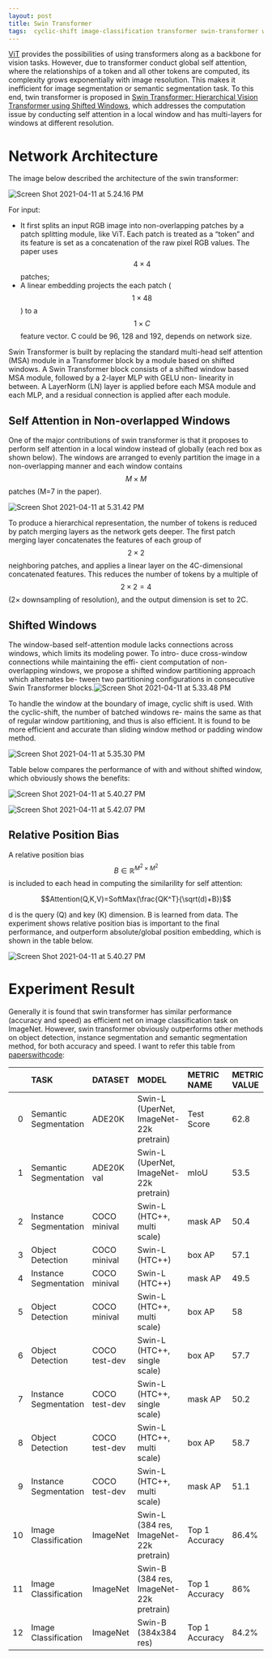 ```yaml
---
layout: post
title: Swin Transformer
tags:  cyclic-shift image-classification transformer swin-transformer window deep-learning object-detection self-attention semantic-segmentation instance-segmentation local shifted-window
---
```

[ViT](/vit/) provides the possibilities of using transformers along as a backbone for vision tasks. However, due to transformer conduct global self attention, where the relationships of a token and all other tokens are computed, its complexity grows exponentially with image resolution. This makes it inefficient for image segmentation or semantic segmentation task. To this end, twin transformer is proposed in  [Swin Transformer: Hierarchical Vision Transformer using Shifted Windows](https://arxiv.org/abs/2103.14030), which addresses the computation issue by conducting self attention in a local window and has multi-layers for windows at different resolution.

# Network Architecture

The image below described the architecture of the swin transformer:

![Screen Shot 2021-04-11 at 5.24.16 PM](https://raw.githubusercontent.com/zhangtemplar/zhangtemplar.github.io/master/uPic/2021_04_11_17_24_24_Screen%20Shot%202021-04-11%20at%205.24.16%20PM.png)

For input:

- It first splits an input RGB image into non-overlapping patches by a patch splitting module, like ViT. Each patch is treated as a “token” and its feature is set as a concatenation of the raw pixel RGB values. The paper uses $$4\times4$$ patches;
- A linear embedding projects the each patch ($$1\times48$$) to a $$1\times C$$ feature vector. C could be 96, 128 and 192, depends on network size.

Swin Transformer is built by replacing the standard multi-head self attention (MSA) module in a Transformer block by a module based on shifted windows. A Swin Transformer block consists of a shifted window based MSA module, followed by a 2-layer MLP with GELU non- linearity in between. A LayerNorm (LN) layer is applied before each MSA module and each MLP, and a residual connection is applied after each module.

## Self Attention in Non-overlapped Windows

One of the major contributions of swin transformer is that it proposes to perform self attention in a local window instead of globally (each red box as shown below). The windows are arranged to evenly partition the image in a non-overlapping manner and each window contains $$M\times M$$ patches (M=7 in the paper).

![Screen Shot 2021-04-11 at 5.31.42 PM](https://raw.githubusercontent.com/zhangtemplar/zhangtemplar.github.io/master/uPic/2021_04_11_17_31_44_Screen%20Shot%202021-04-11%20at%205.31.42%20PM.png)

To produce a hierarchical representation, the number of tokens is reduced by patch merging layers as the network gets deeper. The first patch merging layer concatenates the features of each group of $$2\times2$$ neighboring patches, and applies a linear layer on the 4C-dimensional concatenated features. This reduces the number of tokens by a multiple of $$2\times2=4$$ (2× downsampling of resolution), and the output dimension is set to 2C.

## Shifted Windows

The window-based self-attention module lacks connections across windows, which limits its modeling power. To intro- duce cross-window connections while maintaining the effi- cient computation of non-overlapping windows, we propose a shifted window partitioning approach which alternates be- tween two partitioning configurations in consecutive Swin Transformer blocks.![Screen Shot 2021-04-11 at 5.33.48 PM](https://raw.githubusercontent.com/zhangtemplar/zhangtemplar.github.io/master/uPic/2021_04_11_17_33_50_Screen%20Shot%202021-04-11%20at%205.33.48%20PM.png)

To handle the window at the boundary of image, cyclic shift is used. With the cyclic-shift, the number of batched windows re- mains the same as that of regular window partitioning, and thus is also efficient. It is found to be more efficient and accurate than sliding window method or padding window method.

![Screen Shot 2021-04-11 at 5.35.30 PM](https://raw.githubusercontent.com/zhangtemplar/zhangtemplar.github.io/master/uPic/2021_04_11_17_35_34_Screen%20Shot%202021-04-11%20at%205.35.30%20PM.png)

Table below compares the performance of with and without shifted window, which obviously shows the benefits:

![Screen Shot 2021-04-11 at 5.40.27 PM](https://raw.githubusercontent.com/zhangtemplar/zhangtemplar.github.io/master/uPic/2021_04_11_17_41_15_2021_04_11_17_40_32_Screen%20Shot%202021-04-11%20at%205.40.27%20PM.png)

![Screen Shot 2021-04-11 at 5.42.07 PM](https://raw.githubusercontent.com/zhangtemplar/zhangtemplar.github.io/master/uPic/2021_04_11_17_42_49_2021_04_11_17_42_09_Screen%20Shot%202021-04-11%20at%205.42.07%20PM.png)

## Relative Position Bias

A relative position bias $$B\in\mathbb{R}^{M^2\times M^2}$$ is included to each head in computing the similarility for self attention:

$$Attention(Q,K,V)=SoftMax(\frac{QK^T}{\sqrt(d)+B})$$

d is the query (Q) and key (K) dimension. B is learned from data. The experiment shows relative position bias is important to the final performance, and outperform absolute/global position embedding, which is shown in the table below.

![Screen Shot 2021-04-11 at 5.40.27 PM](https://raw.githubusercontent.com/zhangtemplar/zhangtemplar.github.io/master/uPic/2021_04_11_17_43_57_2021_04_11_17_41_15_2021_04_11_17_40_32_Screen%20Shot%202021-04-11%20at%205.40.27%20PM.png)

# Experiment Result

Generally it is found that swin transformer has similar performance (accuracy and speed) as efficient net on image classification task on ImageNet. However, swin transformer obviously outperforms other methods on object detection, instance segmentation and semantic segmentation method, for both accuracy and speed. I want to refer this table from [paperswithcode](https://paperswithcode.com/paper/swin-transformer-hierarchical-vision):

|      | TASK                  | DATASET       | MODEL                                   | METRIC NAME    | METRIC VALUE | GLOBAL RANK |
| ---: | :-------------------- | :------------ | :-------------------------------------- | :------------- | :----------- | :---------- |
|    0 | Semantic Segmentation | ADE20K        | Swin-L (UperNet, ImageNet-22k pretrain) | Test Score     | 62.8         | # 1         |
|    1 | Semantic Segmentation | ADE20K val    | Swin-L (UperNet, ImageNet-22k pretrain) | mIoU           | 53.5         | # 1         |
|    2 | Instance Segmentation | COCO minival  | Swin-L (HTC++, multi scale)             | mask AP        | 50.4         | # 1         |
|    3 | Object Detection      | COCO minival  | Swin-L (HTC++)                          | box AP         | 57.1         | # 2         |
|    4 | Instance Segmentation | COCO minival  | Swin-L (HTC++)                          | mask AP        | 49.5         | # 2         |
|    5 | Object Detection      | COCO minival  | Swin-L (HTC++, multi scale)             | box AP         | 58           | # 1         |
|    6 | Object Detection      | COCO test-dev | Swin-L (HTC++, single scale)            | box AP         | 57.7         | # 2         |
|    7 | Instance Segmentation | COCO test-dev | Swin-L (HTC++, single scale)            | mask AP        | 50.2         | # 2         |
|    8 | Object Detection      | COCO test-dev | Swin-L (HTC++, multi scale)             | box AP         | 58.7         | # 1         |
|    9 | Instance Segmentation | COCO test-dev | Swin-L (HTC++, multi scale)             | mask AP        | 51.1         | # 1         |
|   10 | Image Classification  | ImageNet      | Swin-L (384 res, ImageNet-22k pretrain) | Top 1 Accuracy | 86.4%        | # 17        |
|   11 | Image Classification  | ImageNet      | Swin-B (384 res, ImageNet-22k pretrain) | Top 1 Accuracy | 86%          | # 20        |
|   12 | Image Classification  | ImageNet      | Swin-B (384x384 res)                    | Top 1 Accuracy | 84.2%        | # 37        |

